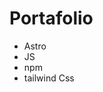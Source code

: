 <h1>Portafolio</h1>
<ul>
    <li>Astro</li>
    <li>JS</li>
    <li>npm</li>
    <li>tailwind Css</li>
</ul>
